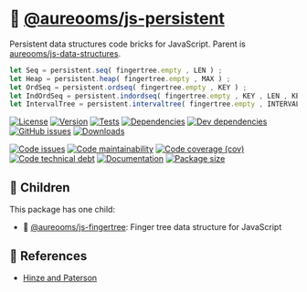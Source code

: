 :evergreen_tree:
[@aureooms/js-persistent](https://make-github-pseudonymous-again.github.io/js-persistent)
==

Persistent data structures code bricks for JavaScript. Parent is [aureooms/js-data-structures](https://github.com/make-github-pseudonymous-again/js-data-structures).

```js
let Seq = persistent.seq( fingertree.empty , LEN ) ;
let Heap = persistent.heap( fingertree.empty , MAX ) ;
let OrdSeq = persistent.ordseq( fingertree.empty , KEY ) ;
let IndOrdSeq = persistent.indordseq( fingertree.empty , KEY , LEN , KEY_LEN ) ;
let IntervalTree = persistent.intervaltree( fingertree.empty , INTERVAL ) ;
```


[![License](https://img.shields.io/github/license/make-github-pseudonymous-again/js-persistent.svg)](https://raw.githubusercontent.com/make-github-pseudonymous-again/js-persistent/main/LICENSE)
[![Version](https://img.shields.io/npm/v/@aureooms/js-persistent.svg)](https://www.npmjs.org/package/@aureooms/js-persistent)
[![Tests](https://img.shields.io/github/workflow/status/make-github-pseudonymous-again/js-persistent/ci:test?event=push&label=tests)](https://github.com/make-github-pseudonymous-again/js-persistent/actions/workflows/ci:test.yml?query=branch:main)
[![Dependencies](https://img.shields.io/david/make-github-pseudonymous-again/js-persistent.svg)](https://david-dm.org/make-github-pseudonymous-again/js-persistent)
[![Dev dependencies](https://img.shields.io/david/dev/make-github-pseudonymous-again/js-persistent.svg)](https://david-dm.org/make-github-pseudonymous-again/js-persistent?type=dev)
[![GitHub issues](https://img.shields.io/github/issues/make-github-pseudonymous-again/js-persistent.svg)](https://github.com/make-github-pseudonymous-again/js-persistent/issues)
[![Downloads](https://img.shields.io/npm/dm/@aureooms/js-persistent.svg)](https://www.npmjs.org/package/@aureooms/js-persistent)

[![Code issues](https://img.shields.io/codeclimate/issues/make-github-pseudonymous-again/js-persistent.svg)](https://codeclimate.com/github/make-github-pseudonymous-again/js-persistent/issues)
[![Code maintainability](https://img.shields.io/codeclimate/maintainability/make-github-pseudonymous-again/js-persistent.svg)](https://codeclimate.com/github/make-github-pseudonymous-again/js-persistent/trends/churn)
[![Code coverage (cov)](https://img.shields.io/codecov/c/gh/make-github-pseudonymous-again/js-persistent/main.svg)](https://codecov.io/gh/make-github-pseudonymous-again/js-persistent)
[![Code technical debt](https://img.shields.io/codeclimate/tech-debt/make-github-pseudonymous-again/js-persistent.svg)](https://codeclimate.com/github/make-github-pseudonymous-again/js-persistent/trends/technical_debt)
[![Documentation](https://make-github-pseudonymous-again.github.io/js-persistent/badge.svg)](https://make-github-pseudonymous-again.github.io/js-persistent/source.html)
[![Package size](https://img.shields.io/bundlephobia/minzip/@aureooms/js-persistent)](https://bundlephobia.com/result?p=@aureooms/js-persistent)


## :baby: Children

This package has one child:

  - :cactus: [@aureooms/js-fingertree](https://github.com/make-github-pseudonymous-again/js-fingertree): Finger tree data structure for JavaScript


## :scroll: References

  - [Hinze and Paterson](http://staff.city.ac.uk/~ross/papers/FingerTree.pdf)

